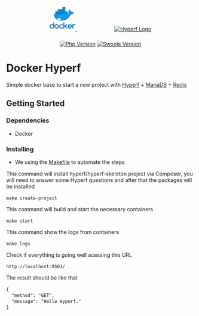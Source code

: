 
<p align="center">
<a href="https://www.docker.com/" target="_blank" rel="noopener noreferrer">
    <img width="70" src="https://raw.githubusercontent.com/github/explore/80688e429a7d4ef2fca1e82350fe8e3517d3494d/topics/docker/docker.png" alt="Docker Logo">
</a>
<span style="color:white;font-size:3rem;padding-left:2rem;padding-right:2rem;">+</span>
<a href="https://hyperf.io" target="_blank" rel="noopener noreferrer">
    <img width="70" src="https://cdn.jsdelivr.net/gh/hyperf/hyperf/docs/logo.png" alt="Hyperf Logo">
</a>
</p>

<p align="center">
  <a href="https://www.php.net"><img src="https://img.shields.io/badge/php-8.0-brightgreen.svg?maxAge=2592000" alt="Php Version"></a>
  <a href="https://github.com/swoole/swoole-src"><img src="https://img.shields.io/badge/swoole-4.6.7-brightgreen.svg?maxAge=2592000" alt="Swoole Version"></a>
</p>

# Docker Hyperf

Simple docker base to start a new project with [Hyperf](https://github.com/hyperf/hyperf) + [MariaDB](https://mariadb.org/) + [Redis](https://redis.io/)

## Getting Started

### Dependencies

* Docker

### Installing

* We using the [Makefile](https://www.gnu.org/software/make/manual/make.html) to automate the steps 

This command will install hyperf/hyperf-skeleton project via Composer, you will need to answer some Hyperf questions and after that the packages will be installed

```
make create-project
```

This command will build and start the necessary containers

```
make start
```

This command show the logs from containers

```
make logs
```

Check if everything is going well acessing this URL

```
http://localhost:9501/
```

The result should be like that


```
{
  "method": "GET",
  "message": "Hello Hyperf."
}
```